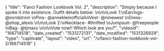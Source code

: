 {
    "title": "Fanci Fashion Lookbook Vol. 2",
    "description": "Simply because I spoke it into existence. Outfit details below: \n\n\nLook  1:\nEarrings- @nordstrom \nPins- @annekleinofficial\nVest- @ninewest \nDress- @shop_alexis \n\n\nLook 2:\nNecklace- #thrifted \nJumpsuit- @freepeople \nBag- @tjmaxx \n\n\nVote now!! Which look are you?",
    "videoid": "166714518",
    "date_created": "1531272131",
    "date_modified": "1531326929",
    "type": "captivate",
    "layout": "video",
    "url": "\/v\/fanci-fashion-lookbook-vol-2\/166714518"
}
